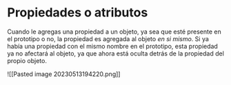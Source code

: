 # Propiedades o atributos


Cuando le agregas una propiedad a un objeto, ya sea que esté presente en el prototipo o no, la propiedad es agregada al objeto _en si mismo_. Si ya había una propiedad con el mismo nombre en el prototipo, esta propiedad ya no afectará al objeto, ya que ahora está oculta detrás de la propiedad del propio objeto.

![[Pasted image 20230513194220.png]]